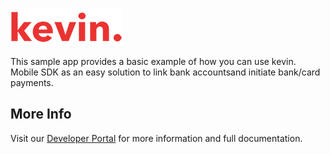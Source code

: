 ![kevin.](../images/logo.png)

This sample app provides a basic example of how you can use kevin. Mobile SDK as an easy solution to link bank accountsand initiate bank/card payments.

## More Info

Visit our [Developer Portal](https://developer.kevin.eu/home/mobile-sdk) for more information and full documentation.

